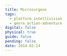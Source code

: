 ```yaml
---
title: Microsurgeon
tags:
  - platform_intellivision
  - genre_action-adventure
digital: false
physical: true
guide: false
pending: false
date: 2014-02-14
---
```

